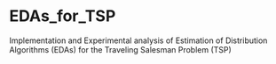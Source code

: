# EDAs_for_TSP
Implementation and Experimental analysis of Estimation of Distribution Algorithms (EDAs) for the Traveling Salesman Problem (TSP)

